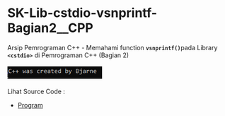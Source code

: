 # SK-Lib-cstdio-vsnprintf-Bagian2__CPP
Arsip Pemrograman C++ - Memahami function <code><b>vsnprintf()</b></code>pada Library <code><b>&lt;cstdio></b></code> di Pemrograman C++ (Bagian 2)<br><br>
<img src="https://github.com/RizkyKhapidsyah/SK-Lib-cstdio-vsnprintf-Bagian2__CPP/blob/master/SK-Lib-cstdio-vsnprintf-Bagian2__CPP/x64/result/001.PNG"><br><br>
Lihat Source Code : <br>
- <a href="https://github.com/RizkyKhapidsyah/SK-Lib-cstdio-vsnprintf-Bagian2__CPP/blob/master/SK-Lib-cstdio-vsnprintf-Bagian2__CPP/Source.cpp">Program</a>
